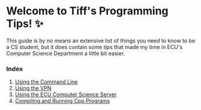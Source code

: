 # Welcome to Tiff's Programming Tips! ✨
This guide is by no means an extensive list of things you need to know to be a CS student, but it does contain some tips that made my time in ECU's Computer Science Department a little bit easier.

### Index
1. [Using the Command Line](https://github.com/tiffkwin/tiffs-programming-tips/wiki/Using-the-Command-Line)
2. [Using the VPN](https://github.com/tiffkwin/tiffs-programming-tips/wiki/Using-the-VPN)
3. [Using the ECU Computer Science Server](https://github.com/tiffkwin/tiffs-programming-tips/wiki/Using-the-ECU-Computer-Science-Server)
4. [Compiling and Running Cpp Programs](https://github.com/tiffkwin/tiffs-programming-tips/wiki/Compiling-and-Running-Cpp-Programs)
